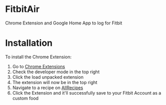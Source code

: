 # FitbitAir
Chrome Extension and Google Home App to log for Fitbit

# Installation
To install the Chrome Extension:
1) Go to [Chrome Extensions](chrome://extensions/)
2) Check the developer mode in the top right
3) Click the load unpacked extension
4) The extension will now be in the top right
5) Navigate to a recipe on [AllRecipes](http://allrecipes.com/recipe/64513/rosemary-ranch-chicken-kabobs/)
6) Click the Extension and it'll successfully save to your Fitbit Account as a custom food
